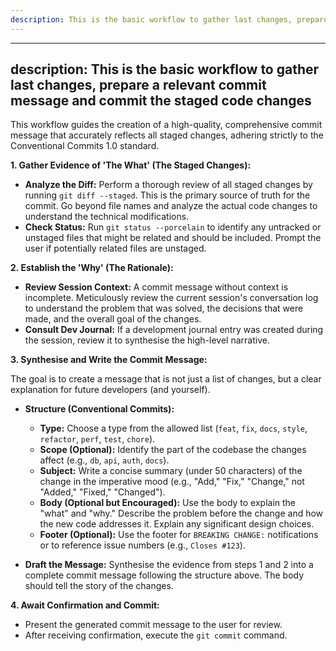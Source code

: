 ```yaml
---
description: This is the basic workflow to gather last changes, prepare a relevant commit message and commit the staged code changes
---
```


---
description: This is the basic workflow to gather last changes, prepare a relevant commit message and commit the staged code changes
---
This workflow guides the creation of a high-quality, comprehensive commit message that accurately reflects all staged changes, adhering strictly to the Conventional Commits 1.0 standard.

**1. Gather Evidence of 'The What' (The Staged Changes):**

*   **Analyze the Diff:** Perform a thorough review of all staged changes by running `git diff --staged`. This is the primary source of truth for the commit. Go beyond file names and analyze the actual code changes to understand the technical modifications.
*   **Check Status:** Run `git status --porcelain` to identify any untracked or unstaged files that might be related and should be included. Prompt the user if potentially related files are unstaged.

**2. Establish the 'Why' (The Rationale):**

*   **Review Session Context:** A commit message without context is incomplete. Meticulously review the current session's conversation log to understand the problem that was solved, the decisions that were made, and the overall goal of the changes.
*   **Consult Dev Journal:** If a development journal entry was created during the session, review it to synthesise the high-level narrative.

**3. Synthesise and Write the Commit Message:**

The goal is to create a message that is not just a list of changes, but a clear explanation for future developers (and yourself).

*   **Structure (Conventional Commits):**
    *   **Type:** Choose a type from the allowed list (`feat`, `fix`, `docs`, `style`, `refactor`, `perf`, `test`, `chore`).
    *   **Scope (Optional):** Identify the part of the codebase the changes affect (e.g., `db`, `api`, `auth`, `docs`).
    *   **Subject:** Write a concise summary (under 50 characters) of the change in the imperative mood (e.g., "Add," "Fix," "Change," not "Added," "Fixed," "Changed").
    *   **Body (Optional but Encouraged):** Use the body to explain the "what" and "why." Describe the problem before the change and how the new code addresses it. Explain any significant design choices.
    *   **Footer (Optional):** Use the footer for `BREAKING CHANGE:` notifications or to reference issue numbers (e.g., `Closes #123`).

*   **Draft the Message:** Synthesise the evidence from steps 1 and 2 into a complete commit message following the structure above. The body should tell the story of the changes.

**4. Await Confirmation and Commit:**

*   Present the generated commit message to the user for review.
*   After receiving confirmation, execute the `git commit` command.
